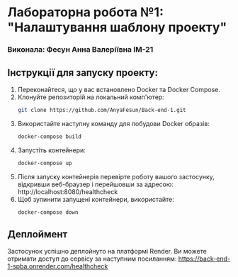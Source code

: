 # Лабораторна робота №1: "Налаштування шаблону проекту"

### Виконала: Фесун Анна Валеріївна ІМ-21
 
## Інструкції для запуску проекту: 

1. Переконайтеся, що у вас встановлено Docker та Docker Compose.
2. Клонуйте репозиторій на локальний комп'ютер:
   ```bash
   git clone https://github.com/AnyaFesun/Back-end-1.git
   ```
3. Використайте наступну команду для побудови Docker образів:
   ```bash
   docker-compose build
   ```
4. Запустіть контейнери:
   ```bash
   docker-compose up
   ```
5. Після запуску контейнерів перевірте роботу вашого застосунку, відкривши веб-браузер і перейшовши за адресою: http://localhost:8080/healthcheck
6. Щоб зупинити запущені контейнери, використайте:
   ```bash
   docker-compose down
   ```
   
## Деплоймент
Застосунок успішно деплойнуто на платформі Render. 
Ви можете отримати доступ до сервісу за наступним посиланням:
https://back-end-1-spba.onrender.com/healthcheck